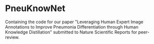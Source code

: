 # PneuKnowNet
Containing the code for our paper "Leveraging Human Expert Image Annotations to Improve Pneumonia Differentiation through Human Knowledge Distillation" submitted to Nature Scientific Reports for peer-review.
